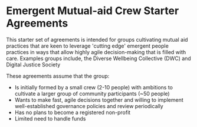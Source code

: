 # Emergent Mutual-aid Crew Starter Agreements

This starter set of agreements is intended for groups cultivating mutual aid practices that are keen to leverage 'cutting edge' emergent people practices in ways that allow highly agile decision-making that is filled with care. Examples groups include, the Diverse Wellbeing Collective (DWC) and Digital Justice Society

These agreements assume that the group:

 * Is initially formed by a small crew (2-10 people) with ambitions to cultivate a larger group of community participants (~50 people)
 * Wants to make fast, agile decisions together and willing to implement well-established governance policies and review periodically
 * Has no plans to become a registered non-profit
 * Limited need to handle funds

